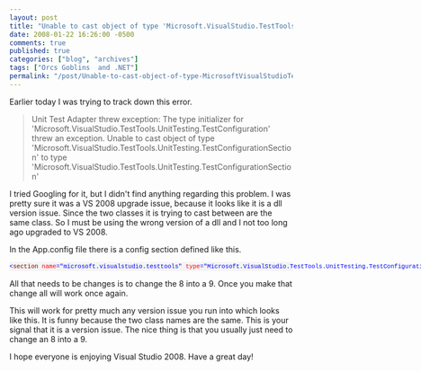 ```yaml
---
layout: post
title: "Unable to cast object of type 'Microsoft.VisualStudio.TestTools.UnitTesting.TestConfigurationSection' to type 'Microsoft.VisualStudio.TestTools.UnitTesting.TestConfigurationSection'"
date: 2008-01-22 16:26:00 -0500
comments: true
published: true
categories: ["blog", "archives"]
tags: ["Orcs Goblins  and .NET"]
permalink: "/post/Unable-to-cast-object-of-type-MicrosoftVisualStudioTestToolsUnitTestingTestConfigurationSection-to-type-MicrosoftVisualStudioTestToolsUnitTestingTestConfigurationSection/"
---
```

<!-- more -->

<p>Earlier today I was trying to track down this error.</p>
<blockquote>
<p>Unit Test Adapter threw exception: The type initializer for 'Microsoft.VisualStudio.TestTools.UnitTesting.TestConfiguration' threw an exception. Unable to cast object of type 'Microsoft.VisualStudio.TestTools.UnitTesting.TestConfigurationSection' to type 'Microsoft.VisualStudio.TestTools.UnitTesting.TestConfigurationSection'</p>
</blockquote>
<p>I tried Googling for it, but I didn't find anything regarding this problem. I was pretty sure it was a VS 2008 upgrade issue, because it looks like it is a dll version issue. Since the two classes it is trying to cast between are the same class. So I must be using the wrong version of a dll and I not too long ago upgraded to VS 2008.</p>
<p>In the App.config file there is a config section defined like this.</p>
<div>
<pre style="font-size: 8pt; margin: 0em; overflow: visible; width: 100%; color: black; line-height: 12pt; font-family: consolas, 'Courier New', courier, monospace; background-color: #f4f4f4; border-style: none; padding: 0px;"><span style="color:#0000ff;">&lt;</span><span style="color:#800000;">section</span> <span style="color:#ff0000;">name</span><span style="color:#0000ff;">="microsoft.visualstudio.testtools"</span> <span style="color:#ff0000;">type</span><span style="color:#0000ff;">="Microsoft.VisualStudio.TestTools.UnitTesting.TestConfigurationSection, Microsoft.VisualStudio.QualityTools.UnitTestFramework, Version=8.0.0.0, Culture=neutral, PublicKeyToken=b03f5f7f11d50a3a"</span><span style="color:#0000ff;">/&gt;</span></pre>
</div>
<p>All that needs to be changes is to change the 8 into a 9. Once you make that change all will work once again.</p>
<p>This will work for pretty much any version issue you run into which looks like this. It is funny because the two class names are the same. This is your signal that it is a version issue. The nice thing is that you usually just need to change an 8 into a 9.</p>
<p>I hope everyone is enjoying Visual Studio 2008. Have a great day!</p>

